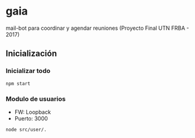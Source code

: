 # gaia
mail-bot para coordinar y agendar reuniones (Proyecto Final UTN FRBA - 2017)

## Inicialización

### Inicializar todo
```
npm start
```

### Modulo de usuarios
- FW: Loopback
- Puerto: 3000
```
node src/user/.
```
